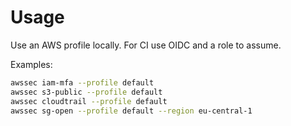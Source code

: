 
# Usage

Use an AWS profile locally. For CI use OIDC and a role to assume.

Examples:
```bash
awssec iam-mfa --profile default
awssec s3-public --profile default
awssec cloudtrail --profile default
awssec sg-open --profile default --region eu-central-1
```

